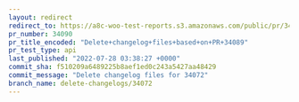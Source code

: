 ```yaml
---
layout: redirect
redirect_to: https://a8c-woo-test-reports.s3.amazonaws.com/public/pr/34090/api/index.html
pr_number: 34090
pr_title_encoded: "Delete+changelog+files+based+on+PR+34089"
pr_test_type: api
last_published: "2022-07-28 03:38:27 +0000"
commit_sha: f510209a6489225b8aef1ed0c243a5427aa48429
commit_message: "Delete changelog files for 34072"
branch_name: delete-changelogs/34072
---
```

